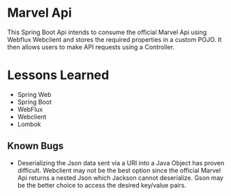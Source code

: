 
# Marvel Api

This Spring Boot Api intends to consume the official Marvel Api using Webflux Webclient and stores the required properties in a custom POJO. It then allows users to make API requests using a Controller.   

# Lessons Learned

* Spring Web
* Spring Boot
* WebFlux 
* Webclient
* Lombok



## Known Bugs

* Deserializing the Json data sent via a URI into a Java Object has proven difficult. Webclient may not be the best option since the official Marvel Api returns a nested Json which Jackson cannot deserialize. Gson may be the better choice to access the desired key/value pairs.
